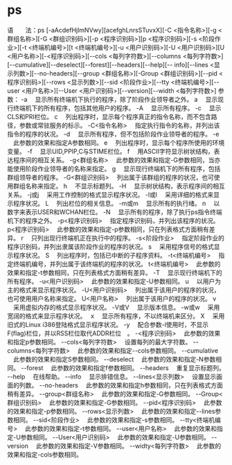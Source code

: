 # ps
<div id="_ps"></div>
	语　　法：ps [-aAcdefHjlmNVwy][acefghLnrsSTuvxX][-C &lt;指令名称&gt;][-g &lt;群组名称&gt;][-G &lt;群组识别码&gt;][-p &lt;程序识别码&gt;][p &lt;程序识别码&gt;][-s &lt;阶段作业&gt;][-t &lt;终端机编号&gt;][t &lt;终端机编号&gt;][-u &lt;用户识别码&gt;][-U &lt;用户识别码&gt;][U &lt;用户名称&gt;][-&lt;程序识别码&gt;][--cols &lt;每列字符数&gt;][--columns &lt;每列字符数&gt;][--cumulative][--deselect][--forest][--headers][--help][-- info][--lines &lt;显示列数&gt;][--no-headers][--group &lt;群组名称&gt;][-Group &lt;群组识别码&gt;][--pid &lt;程序识别码&gt;][--rows &lt;显示列数&gt;][--sid &lt;阶段作业&gt;][--tty &lt;终端机编号&gt;][--user &lt;用户名称&gt;][--User &lt;用户识别码&gt;][--version][--width &lt;每列字符数&gt;]
	参　　数： 
	-a 　显示所有终端机下执行的程序，除了阶段作业领导者之外。 
	a 　显示现行终端机下的所有程序，包括其他用户的程序。 
	-A 　显示所有程序。 
	-c 　显示CLS和PRI栏位。 
	c 　列出程序时，显示每个程序真正的指令名称，而不包含路径，参数或常驻服务的标示。 
	-C&lt;指令名称&gt; 　指定执行指令的名称，并列出该指令的程序的状况。 
	-d 　显示所有程序，但不包括阶段作业领导者的程序。 
	-e 　此参数的效果和指定A参数相同。 
	e 　列出程序时，显示每个程序所使用的环境变量。 
	-f 　显示UID,PPIP,C与STIME栏位。 
	f 　用ASCII字符显示树状结构，表达程序间的相互关系。 
	-g&lt;群组名称&gt; 　此参数的效果和指定-G参数相同，当亦能使用阶段作业领导者的名称来指定。 
	g 　显示现行终端机下的所有程序，包括群组领导者的程序。 
	-G&lt;群组识别码&gt; 　列出属于该群组的程序的状况，也可使用群组名称来指定。 
	h 　不显示标题列。 
	-H 　显示树状结构，表示程序间的相互关系。 
	-j或j 　采用工作控制的格式显示程序状况。 
	-l或l 　采用详细的格式来显示程序状况。 
	L 　列出栏位的相关信息。 
	-m或m 　显示所有的执行绪。 
	n 　以数字来表示USER和WCHAN栏位。 
	-N 　显示所有的程序，除了执行ps指令终端机下的程序之外。 
	-p&lt;程序识别码&gt; 　指定程序识别码，并列出该程序的状况。 
	p&lt;程序识别码&gt; 　此参数的效果和指定-p参数相同，只在列表格式方面稍有差异。 
	r 　只列出现行终端机正在执行中的程序。 
	-s&lt;阶段作业&gt; 　指定阶段作业的程序识别码，并列出隶属该阶段作业的程序的状况。 
	s 　采用程序信号的格式显示程序状况。 
	S 　列出程序时，包括已中断的子程序资料。 
	-t&lt;终端机编号&gt; 　指定终端机编号，并列出属于该终端机的程序的状况。 
	t&lt;终端机编号&gt; 　此参数的效果和指定-t参数相同，只在列表格式方面稍有差异。 
	-T 　显示现行终端机下的所有程序。 
	-u&lt;用户识别码&gt; 　此参数的效果和指定-U参数相同。 
	u 　以用户为主的格式来显示程序状况。 
	-U&lt;用户识别码&gt; 　列出属于该用户的程序的状况，也可使用用户名称来指定。 
	U&lt;用户名称&gt; 　列出属于该用户的程序的状况。 
	v 　采用虚拟内存的格式显示程序状况。 
	-V或V 　显示版本信息。 
	-w或w 　采用宽阔的格式来显示程序状况。　 
	x 　显示所有程序，不以终端机来区分。 
	X 　采用旧式的Linux i386登陆格式显示程序状况。 
	-y 　配合参数-l使用时，不显示F(flag)栏位，并以RSS栏位取代ADDR栏位　。 
	-&lt;程序识别码&gt; 　此参数的效果和指定p参数相同。 
	--cols&lt;每列字符数&gt; 　设置每列的最大字符数。 
	--columns&lt;每列字符数&gt; 　此参数的效果和指定--cols参数相同。 
	--cumulative 　此参数的效果和指定S参数相同。 
	--deselect 　此参数的效果和指定-N参数相同。 
	--forest 　此参数的效果和指定f参数相同。 
	--headers 　重复显示标题列。 
	--help 　在线帮助。 
	--info 　显示排错信息。 
	--lines&lt;显示列数&gt; 　设置显示画面的列数。 
	--no-headers 　此参数的效果和指定h参数相同，只在列表格式方面稍有差异。 
	--group&lt;群组名称&gt; 　此参数的效果和指定-G参数相同。 
	--Group&lt;群组识别码&gt; 　此参数的效果和指定-G参数相同。 
	--pid&lt;程序识别码&gt; 　此参数的效果和指定-p参数相同。 
	--rows&lt;显示列数&gt; 　此参数的效果和指定--lines参数相同。 
	--sid&lt;阶段作业&gt; 　此参数的效果和指定-s参数相同。 
	--tty&lt;终端机编号&gt; 　此参数的效果和指定-t参数相同。 
	--user&lt;用户名称&gt; 　此参数的效果和指定-U参数相同。 
	--User&lt;用户识别码&gt; 　此参数的效果和指定-U参数相同。 
	--version 　此参数的效果和指定-V参数相同。 
	--widty&lt;每列字符数&gt; 　此参数的效果和指定-cols参数相同。
　　
　　


